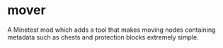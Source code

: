 # mover
A Minetest mod which adds a tool that makes moving nodes containing metadata such as chests and protection blocks extremely simple.
